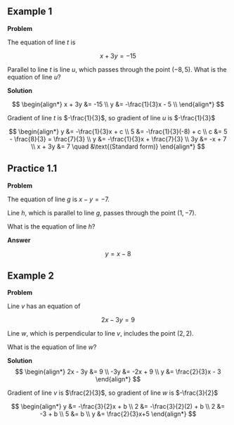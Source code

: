 ## Example 1

**Problem**

The equation of line $t$ is 

$$x + 3y = -15$$ 

Parallel to line $t$ is line $u$, which passes through the point $(-8, 5)$. What is the equation of line $u$?

**Solution**

$$
\begin{align*}
x + 3y &= -15 \\
y &= -\frac{1}{3}x - 5 \\
\end{align*}
$$

Gradient of line $t$ is $-\frac{1}{3}$, so gradient of line $u$ is $-\frac{1}{3}$

$$
\begin{align*}
y &= -\frac{1}{3}x + c \\
5 &= -\frac{1}{3}(-8) + c \\
c &= 5 - \frac{8}{3} = \frac{7}{3} \\
y &= -\frac{1}{3}x + \frac{7}{3} \\
3y &= -x + 7 \\
x + 3y &= 7 \quad &\text{(Standard form)}
\end{align*}
$$


## Practice 1.1

**Problem**

The equation of line $g$ is $x - y = -7$. 

Line $h$, which is parallel to line $g$, passes through the point $(1, -7)$. 

What is the equation of line $h$?

**Answer**

$$y=x-8$$

## Example 2

**Problem**

Line $v$ has an equation of 

$$2x - 3y = 9$$

Line $w$, which is perpendicular to line $v$, includes the point $(2, 2)$. 

What is the equation of line $w$?

**Solution**
$$
\begin{align*}
2x - 3y &= 9 \\
-3y &= -2x + 9 \\
y &= \frac{2}{3}x - 3
\end{align*}
$$

Gradient of line $v$ is $\frac{2}{3}$, so gradient of line $w$ is $-\frac{3}{2}$

$$
\begin{align*}
y &= -\frac{3}{2}x + b \\
2 &= -\frac{3}{2}(2) + b \\
2 &= -3 + b \\
5 &= b \\
y &= \frac{2}{3}x+5
\end{align*}
$$
<!--stackedit_data:
eyJoaXN0b3J5IjpbLTIwNTI5ODE4MDgsLTE4ODU5ODQ1OTQsLT
ExNjEwMDYxNjMsLTIwODg3NDY2MTIsNzMwOTk4MTE2XX0=
-->